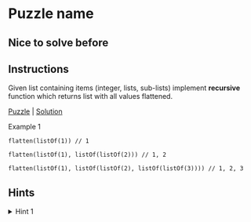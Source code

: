 # Puzzle name

## Nice to solve before

## Instructions

Given list containing items (integer, lists, sub-lists) implement **recursive** function which returns list with all
values flattened.

[Puzzle](Flatten.kt) | [Solution](FlattenSolution.kt)

Example 1

```
flatten(listOf(1)) // 1

flatten(listOf(1), listOf(listOf(2))) // 1, 2

flatten(listOf(1), listOf(listOf(2), listOf(listOf(3)))) // 1, 2, 3
```

## Hints

<details>
<summary>Hint 1</summary>
Use helper recursive function.
</details>